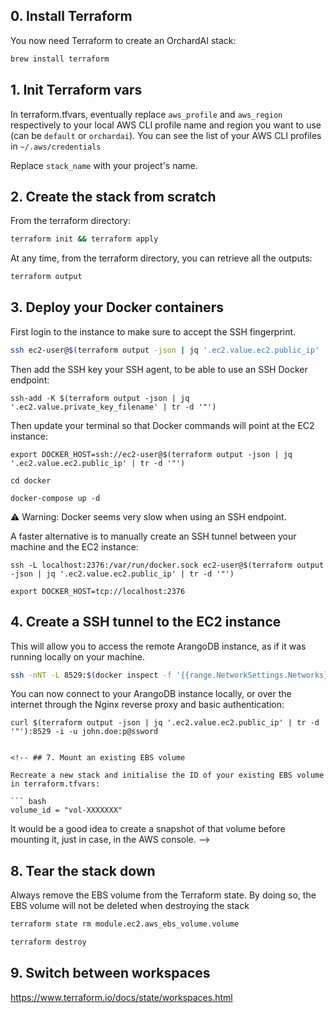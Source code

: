 ## 0. Install Terraform

You now need Terraform to create an OrchardAI stack:

``` bash
brew install terraform
```

## 1. Init Terraform vars
In terraform.tfvars, eventually replace `aws_profile` and `aws_region` respectively to your local AWS CLI profile name and region you want to use (can be `default` or `orchardai`). You can see the list of your AWS CLI profiles in `~/.aws/credentials`

Replace `stack_name` with your project's name.

## 2. Create the stack from scratch

From the terraform directory:

``` bash
terraform init && terraform apply
```

At any time, from the terraform directory, you can retrieve all the outputs:

``` bash
terraform output
```

## 3. Deploy your Docker containers
First login to the instance to make sure to accept the SSH fingerprint.

``` bash
ssh ec2-user@$(terraform output -json | jq '.ec2.value.ec2.public_ip' | tr -d '"') -i $(terraform output -json | jq '.ec2.value.private_key_filename' | tr -d '"')
```

Then add the SSH key your SSH agent, to be able to use an SSH Docker endpoint:
```
ssh-add -K $(terraform output -json | jq '.ec2.value.private_key_filename' | tr -d '"')
```

Then update your terminal so that Docker commands will point at the EC2 instance:
```
export DOCKER_HOST=ssh://ec2-user@$(terraform output -json | jq '.ec2.value.ec2.public_ip' | tr -d '"')
```

```
cd docker

docker-compose up -d
```

:warning: Warning: Docker seems very slow when using an SSH endpoint.

A faster alternative is to manually create an SSH tunnel between your machine and the EC2 instance:
```
ssh -L localhost:2376:/var/run/docker.sock ec2-user@$(terraform output -json | jq '.ec2.value.ec2.public_ip' | tr -d '"')

export DOCKER_HOST=tcp://localhost:2376
```

## 4. Create a SSH tunnel to the EC2 instance
This will allow you to access the remote ArangoDB instance, as if it was running locally on your machine.
``` bash
ssh -nNT -L 8529:$(docker inspect -f '{{range.NetworkSettings.Networks}}{{.IPAddress}}{{end}}' arangodb):8529 ec2-user@$(terraform output -json | jq '.ec2.value.ec2.public_ip' | tr -d '"') -i $(terraform output -json | jq '.ec2.value.private_key_filename' | tr -d '"')
```

You can now connect to your ArangoDB instance locally, or over the internet through the Nginx reverse proxy and basic authentication:
```
curl $(terraform output -json | jq '.ec2.value.ec2.public_ip' | tr -d '"'):8529 -i -u john.doe:p@ssword


<!-- ## 7. Mount an existing EBS volume

Recreate a new stack and initialise the ID of your existing EBS volume in terraform.tfvars:

``` bash
volume_id = "vol-XXXXXXX"
```

It would be a good idea to create a snapshot of that volume before mounting it, just in case, in the AWS console. -->

## 8. Tear the stack down

Always remove the EBS volume from the Terraform state. By doing so, the EBS volume will not be deleted when destroying the stack

``` bash
terraform state rm module.ec2.aws_ebs_volume.volume
```

``` bash
terraform destroy
```

## 9. Switch between workspaces

https://www.terraform.io/docs/state/workspaces.html
